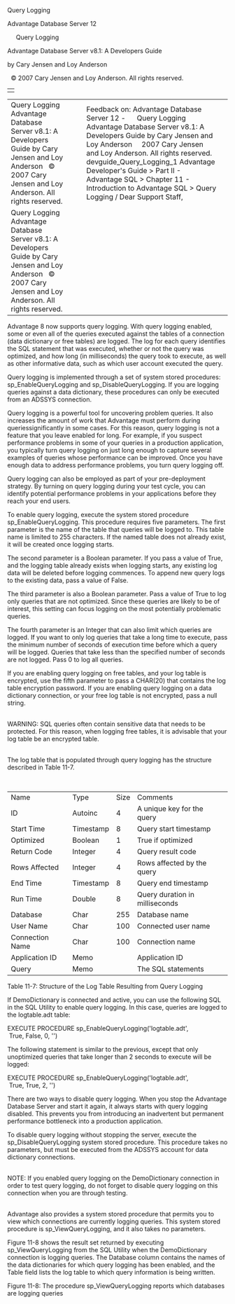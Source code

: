 Query Logging




Advantage Database Server 12  

     Query Logging

Advantage Database Server v8.1: A Developers Guide

by Cary Jensen and Loy Anderson

  © 2007 Cary Jensen and Loy Anderson. All rights reserved.

|  |
| --- |
|  |

|  |  |  |  |  |
| --- | --- | --- | --- | --- |
| Query Logging  Advantage Database Server v8.1: A Developers Guide  by Cary Jensen and Loy Anderson    © 2007 Cary Jensen and Loy Anderson. All rights reserved. |  |  | Feedback on: Advantage Database Server 12 -      Query Logging Advantage Database Server v8.1: A Developers Guide by Cary Jensen and Loy Anderson     2007 Cary Jensen and Loy Anderson. All rights reserved. devguide\_Query\_Logging\_1 Advantage Developer's Guide > Part II - Advantage SQL > Chapter 11 - Introduction to Advantage SQL > Query Logging / Dear Support Staff, |  |
| Query Logging  Advantage Database Server v8.1: A Developers Guide  by Cary Jensen and Loy Anderson    © 2007 Cary Jensen and Loy Anderson. All rights reserved. |  |  |  |  |

Advantage 8 now supports query logging. With query logging enabled, some or even all of the queries executed against the tables of a connection (data dictionary or free tables) are logged. The log for each query identifies the SQL statement that was executed, whether or not the query was optimized, and how long (in milliseconds) the query took to execute, as well as other informative data, such as which user account executed the query.

Query logging is implemented through a set of system stored procedures: sp\_EnableQueryLogging and sp\_DisableQueryLogging. If you are logging queries against a data dictionary, these procedures can only be executed from an ADSSYS connection.

Query logging is a powerful tool for uncovering problem queries. It also increases the amount of work that Advantage must perform during queriessignificantly in some cases. For this reason, query logging is not a feature that you leave enabled for long. For example, if you suspect performance problems in some of your queries in a production application, you typically turn query logging on just long enough to capture several examples of queries whose performance can be improved. Once you have enough data to address performance problems, you turn query logging off.

Query logging can also be employed as part of your pre-deployment strategy. By turning on query logging during your test cycle, you can identify potential performance problems in your applications before they reach your end users.

To enable query logging, execute the system stored procedure sp\_EnableQueryLogging. This procedure requires five parameters. The first parameter is the name of the table that queries will be logged to. This table name is limited to 255 characters. If the named table does not already exist, it will be created once logging starts.

The second parameter is a Boolean parameter. If you pass a value of True, and the logging table already exists when logging starts, any existing log data will be deleted before logging commences. To append new query logs to the existing data, pass a value of False.

The third parameter is also a Boolean parameter. Pass a value of True to log only queries that are not optimized. Since these queries are likely to be of interest, this setting can focus logging on the most potentially problematic queries.

The fourth parameter is an Integer that can also limit which queries are logged. If you want to only log queries that take a long time to execute, pass the minimum number of seconds of execution time before which a query will be logged. Queries that take less than the specified number of seconds are not logged. Pass 0 to log all queries.

If you are enabling query logging on free tables, and your log table is encrypted, use the fifth parameter to pass a CHAR(20) that contains the log table encryption password. If you are enabling query logging on a data dictionary connection, or your free log table is not encrypted, pass a null string.

   
WARNING: SQL queries often contain sensitive data that needs to be protected. For this reason, when logging free tables, it is advisable that your log table be an encrypted table.  
 

The log table that is populated through query logging has the structure described in Table 11-7.

 

|  |  |  |  |
| --- | --- | --- | --- |
| Name | Type | Size | Comments |
| ID | Autoinc | 4 | A unique key for the query |
| Start Time | Timestamp | 8 | Query start timestamp |
| Optimized | Boolean | 1 | True if optimized |
| Return Code | Integer | 4 | Query result code |
| Rows Affected | Integer | 4 | Rows affected by the query |
| End Time | Timestamp | 8 | Query end timestamp |
| Run Time | Double | 8 | Query duration in milliseconds |
| Database | Char | 255 | Database name |
| User Name | Char | 100 | Connected user name |
| Connection Name | Char | 100 | Connection name |
| Application ID | Memo |  | Application ID |
| Query | Memo |  | The SQL statements |

Table 11-7: Structure of the Log Table Resulting from Query Logging

If DemoDictionary is connected and active, you can use the following SQL in the SQL Utility to enable query logging. In this case, queries are logged to the logtable.adt table:

EXECUTE PROCEDURE sp\_EnableQueryLogging('logtable.adt',  
  True, False, 0, '')

The following statement is similar to the previous, except that only unoptimized queries that take longer than 2 seconds to execute will be logged:

EXECUTE PROCEDURE sp\_EnableQueryLogging('logtable.adt',  
  True, True, 2, '')

There are two ways to disable query logging. When you stop the Advantage Database Server and start it again, it always starts with query logging disabled. This prevents you from introducing an inadvertent but permanent performance bottleneck into a production application.

To disable query logging without stopping the server, execute the sp\_DisableQueryLogging system stored procedure. This procedure takes no parameters, but must be executed from the ADSSYS account for data dictionary connections.

   
NOTE: If you enabled query logging on the DemoDictionary connection in order to test query logging, do not forget to disable query logging on this connection when you are through testing.  
 

Advantage also provides a system stored procedure that permits you to view which connections are currently logging queries. This system stored procedure is sp\_ViewQueryLogging, and it also takes no parameters.

Figure 11-8 shows the result set returned by executing sp\_ViewQueryLogging from the SQL Utility when the DemoDictionary connection is logging queries. The Database column contains the names of the data dictionaries for which query logging has been enabled, and the Table field lists the log table to which query information is being written.

Figure 11-8: The procedure sp\_ViewQueryLogging reports which databases are logging queries
